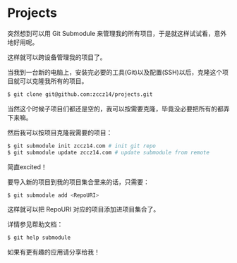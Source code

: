 # Projects

突然想到可以用 Git Submodule 来管理我的所有项目，于是就这样试试看，意外地好用呢。

这样就可以跨设备管理我的项目了。

当我到一台新的电脑上，安装完必要的工具(Git)以及配置(SSH)以后，克隆这个项目就可以克隆我所有的项目。

```bash
$ git clone git@github.com:zccz14/projects.git
```

当然这个时候子项目们都还是空的，我可以按需要克隆，毕竟没必要把所有的都弄下来嘛。

然后我可以按项目克隆我需要的项目：

```bash
$ git submodule init zccz14.com # init git repo
$ git submodule update zccz14.com # update submodule from remote
```

简直excited！

要导入新的项目到我的项目集合里来的话，只需要：

```bash
$ git submodule add <RepoURI>
```

这样就可以把 RepoURI 对应的项目添加进项目集合了。

详情参见帮助文档：

```bash
$ git help submodule
```

如果有更有趣的应用请分享给我！